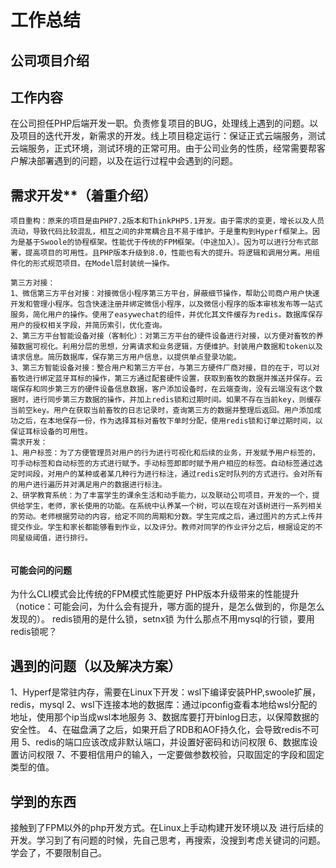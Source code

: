 # 工作总结
## 公司项目介绍
## 工作内容
   在公司担任PHP后端开发一职。负责修复项目的BUG，处理线上遇到的问题。以及项目的迭代开发，新需求的开发。线上项目稳定运行：保证正式云端服务，测试云端服务，正式环境，测试环境的正常可用。由于公司业务的性质，经常需要帮客户解决部署遇到的问题，以及在运行过程中会遇到的问题。
## 需求开发**（着重介绍）
``` 
项目重构：原来的项目是由PHP7.2版本和ThinkPHP5.1开发。由于需求的变更，增长以及人员流动，导致代码比较混乱，相互之间的非常耦合且不易于维护。于是重构到Hyperf框架上。因为是基于Swoole的协程框架。性能优于传统的FPM框架。（中途加入）。因为可以进行分布式部署，提高项目的可用性。且PHP版本升级到8.0，性能也有大的提升。将逻辑和调用分离。用组件化的形式规范项目。在Model层封装统一操作。

第三方对接：
1、微信第三方平台对接：对接微信小程序第三方平台，屏蔽细节操作，帮助公司商户用户快速开发和管理小程序。包含快速注册并绑定微信小程序，以及微信小程序的版本审核发布等一站式服务，简化用户的操作。使用了easywechat的组件，并优化其文件缓存为redis。数据库保存用户的授权相关字段，并简历索引，优化查询。
2、第三方平台智能设备对接（客制化）：对第三方平台的硬件设备进行对接，以方便对畜牧的养殖数据可视化。利用分层的思想，分离请求和业务逻辑，方便维护。封装用户数据和token以及请求信息。简历数据库，保存第三方用户信息，以提供单点登录功能。
3、第三方智能设备对接：整合用户和第三方平台，与第三方硬件厂商对接，目的在于，可以对畜牧进行绑定蓝牙耳标的操作，第三方通过配套硬件设置，获取到畜牧的数据并推送并保存。云端保存和同步第三方的硬件设备信息数据，客户添加设备时，在云端查询，没有云端没有这个数据时，进行同步第三方数据的操作，并加上redis锁和过期时间。如果不存在当前key，则缓存当前空key。用户在获取当前畜牧的日志记录时，查询第三方的数据并整理后返回。用户添加成功之后，在本地保存一份，作为选择耳标对畜牧下单时分配，使用redis锁和订单过期时间，以保证耳标设备的可用性。
需求开发：
1、用户标签：为了方便管理员对用户的行为进行可视化和后续的业务，开发赋予用户标签的，可手动标签和自动标签的方式进行赋予。手动标签即即时赋予用户相应的标签。自动标签通过选定时间段，对用户的某种或者某几种行为进行标注，通过redis定时队列的方式进行。会对所有的用户进行遍历并对满足用户的数据进行标注。
2、研学教育系统：为了丰富学生的课余生活和动手能力，以及联动公司项目，开发的一个，提供给学生，老师，家长使用的功能。在系统中认养某一个树，可以在现在对该树进行一系列相关的劳动。老师根据劳动的内容，给定不同的周期和分数。学生完成之后，通过图片的方式上传并提交作业。学生和家长都能够看到作业，以及评分。教师对同学的作业评分之后，根据设定的不同星级阈值，进行排行。


```

#### 可能会问的问题
为什么CLI模式会比传统的FPM模式性能更好
PHP版本升级带来的性能提升（notice：可能会问，为什么会有提升，哪方面的提升，是怎么做到的，你是怎么发现的）。
redis锁用的是什么锁，setnx锁
为什么那点不用mysql的行锁，要用redis锁呢？
## 遇到的问题（以及解决方案）
1、Hyperf是常驻内存，需要在Linux下开发：wsl下编译安装PHP,swoole扩展，redis，mysql
2、wsl下连接本地的数据库：通过ipconfig查看本地给wsl分配的地址，使用那个ip当成wsl本地服务
3、数据库要打开binlog日志，以保障数据的安全性。
4、在磁盘满了之后，如果开启了RDB和AOF持久化，会导致redis不可用
5、redis的端口应该改成非默认端口，并设置好密码和访问权限
6、数据库设置访问权限
7、不要相信用户的输入，一定要做参数校验，只取固定的字段和固定类型的值。
## 学到的东西
接触到了FPM以外的php开发方式。在Linux上手动构建开发环境以及 进行后续的开发。学习到了有问题的时候，先自己思考，再搜索，没搜到考虑关键词的问题。学会了，不要限制自己。